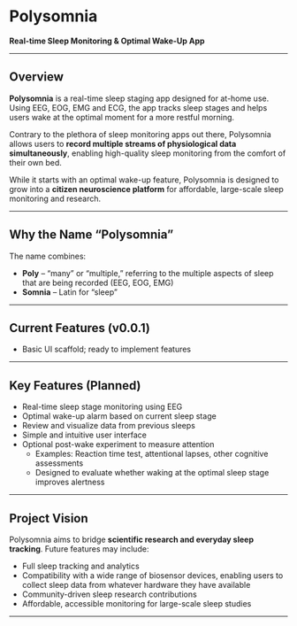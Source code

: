 # Polysomnia

**Real-time Sleep Monitoring & Optimal Wake-Up App**

---

## Overview

**Polysomnia** is a real-time sleep staging app designed for at-home use. Using EEG, EOG, EMG and ECG, the app tracks sleep stages and helps users wake at the optimal moment for a more restful morning.

Contrary to the plethora of sleep monitoring apps out there, Polysomnia allows users to **record multiple streams of physiological data simultaneously**, enabling high-quality sleep monitoring from the comfort of their own bed.

While it starts with an optimal wake-up feature, Polysomnia is designed to grow into a **citizen neuroscience platform** for affordable, large-scale sleep monitoring and research.

---

## Why the Name “Polysomnia”

The name combines:  
- **Poly** – “many” or “multiple,” referring to the multiple aspects of sleep that are being recorded (EEG, EOG, EMG)
- **Somnia** – Latin for “sleep”  

---

## Current Features (v0.0.1)
- Basic UI scaffold; ready to implement features

---

## Key Features (Planned)

- Real-time sleep stage monitoring using EEG  
- Optimal wake-up alarm based on current sleep stage  
- Review and visualize data from previous sleeps 
- Simple and intuitive user interface  
- Optional post-wake experiment to measure attention
    - Examples: Reaction time test, attentional lapses, other cognitive assessments
    - Designed to evaluate whether waking at the optimal sleep stage improves alertness

---

## Project Vision

Polysomnia aims to bridge **scientific research and everyday sleep tracking**. Future features may include:  

- Full sleep tracking and analytics  
- Compatibility with a wide range of biosensor devices, enabling users to collect sleep data from whatever hardware they have available  
- Community-driven sleep research contributions  
- Affordable, accessible monitoring for large-scale sleep studies  

---